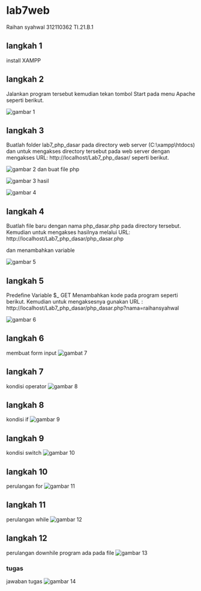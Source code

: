 # lab7web
Raihan syahwal
312110362
TI.21.B.1
## langkah 1
install XAMPP
## langkah 2 
Jalankan program tersebut kemudian tekan tombol Start pada menu Apache seperti berikut.</p>
![gambar 1](ss/Untitled.png)
## langkah 3
Buatlah folder lab7_php_dasar pada directory web server (C:\xampp\htdocs) dan untuk mengakses directory tersebut pada web server dengan mengakses URL: http://localhost/Lab7_php_dasar/ seperti berikut.</p>
![gambar 2](ss/gambar1.png)
dan buat file php </p>
![gambar 3](ss/gambar2.png)
hasil</p>
![gambar 4](ss/gambar3.png)
## langkah 4
Buatlah file baru dengan nama php_dasar.php pada directory tersebut. Kemudian untuk mengakses hasilnya melalui URL: http://localhost/Lab7_php_dasar/php_dasar.php</p>
dan menambahkan variable </p>
![gambar 5](ss/gambar4.png)
## langkah 5
Predefine Variable $_ GET
Menambahkan kode pada program seperti berikut. Kemudian untuk mengaksesnya gunakan URL : http://localhost/Lab7_php_dasar/php_dasar.php?nama=raihansyahwal</p>
![gambar 6](ss/gambar5.png)
## langkah 6
membuat form input
![gambat 7](ss/gambar6.png)
## langkah 7
kondisi operator
![gambar 8](ss/gambar7.png)
## langkah 8
kondisi if
![gambar 9](ss/gambar8.png)
## langkah 9
kondisi switch
![gambar 10](ss/gambar9.png)
## langkah 10
perulangan for
![gambar 11](ss/gambar10.png)
## langkah 11
perulangan while
![gambar 12](ss/gambar11.png)
## langkah 12
perulangan downhile 
program ada pada file 
![gambar 13](ss/gambar12.png)
### tugas 
jawaban tugas 
![gambar 14](ss/gambar12.png)